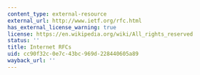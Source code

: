 ```yaml
---
content_type: external-resource
external_url: http://www.ietf.org/rfc.html
has_external_license_warning: true
license: https://en.wikipedia.org/wiki/All_rights_reserved
status: ''
title: Internet RFCs
uid: cc90f32c-0e7c-43bc-969d-228440605a89
wayback_url: ''
---
```

